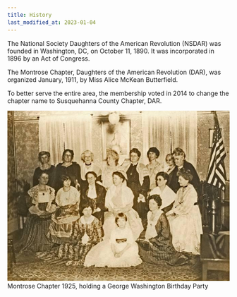 ```yaml
---
title: History
last_modified_at: 2023-01-04
---
```


The National Society Daughters of the American Revolution (NSDAR) was founded in Washington, DC, on October 11, 1890.  It was incorporated in 1896 by an Act of Congress.

The Montrose Chapter, Daughters of the American Revolution (DAR), was organized January, 1911, by Miss Alice McKean Butterfield.

To better serve the entire area, the membership voted in 2014 to change the chapter name to Susquehanna County Chapter, DAR.

![1925 Chapter Members](/assets/images/members_1925.jpg)
Montrose Chapter 1925, holding a George Washington Birthday Party
